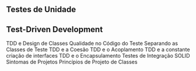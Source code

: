 ## Testes de Unidade
## Test-Driven Development
TDD e Design de Classes
Qualidade no Código do Teste
Separando as Classes de Teste
TDD e a Coesão
TDD e o Acoplamento
TDD e a constante criação de interfaces
TDD e o Encapsulamento
Testes de Integração
SOLID
Sintomas de Projetos
Princípios de Projeto de Classes

